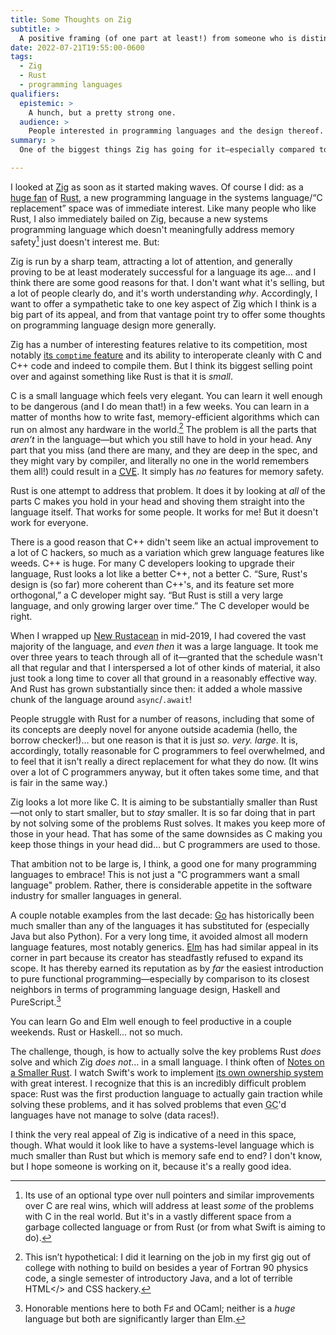 ```yaml
---
title: Some Thoughts on Zig
subtitle: >
  A positive framing (of one part at least!) from someone who is distinctly *not* here for what the language is selling.
date: 2022-07-21T19:55:00-0600
tags:
  - Zig
  - Rust
  - programming languages
qualifiers:
  epistemic: >
    A hunch, but a pretty strong one.
  audience: >
    People interested in programming languages and the design thereof.
summary: >
  One of the biggest things Zig has going for it—especially compared to Rust—is that it is (relatively) small. That sits in tension with Rust’s approach to solving memory safety problems, and sets up a nice challenge for future programming language designers.

---
```


I looked at [Zig](https://ziglang.org) as soon as it started making waves. Of course I did: as a [huge fan][nr] of [Rust](https://www.rust-lang.org), a new programming language in the systems language/“C replacement” space was of immediate interest. Like many people who like Rust, I also immediately bailed on Zig, because a new systems programming language which doesn't meaningfully address memory safety[^option] just doesn't interest me. But:

[nr]: https://newrustacean.com

Zig is run by a sharp team, attracting a lot of attention, and generally proving to be at least moderately successful for a language its age… and I think there are some good reasons for that. I don't want what it's selling, but a lot of people clearly do, and it's worth understanding *why*. Accordingly, I want to offer a sympathetic take to one key aspect of Zig which I think is a big part of its appeal, and from that vantage point try to offer some thoughts on programming language design more generally.

Zig has a number of interesting features relative to its competition, most notably [its `comptime` feature](https://ziglang.org/documentation/master/#comptime) and its ability to interoperate cleanly with C and C++ code and indeed to compile them. But I think its biggest selling point over and against something like Rust is that it is *small*.

C is a small language which feels very elegant. You can learn it well enough to be dangerous (and I do mean that!) in a few weeks. You can learn in a matter of months how to write fast, memory-efficient algorithms which can run on almost any hardware in the world.[^doubt] The problem is all the parts that *aren’t* in the language—but which you still have to hold in your head. Any part that you miss (and there are many, and they are deep in the spec, and they might vary by compiler, and literally no one in the world remembers them all!) could result in a [<abbr title="Common Vulnerabilities and Exposures">CVE</abbr>](https://www.cve.org). It simply has *no* features for memory safety.

Rust is one attempt to address that problem. It does it by looking at *all* of the parts C makes you hold in your head and shoving them straight into the language itself. That works for some people. It works for me! But it doesn't work for everyone.

There is a good reason that C++ didn't seem like an actual improvement to a lot of C hackers, so much as a variation which grew language features like weeds. C++ is huge. For many C developers looking to upgrade their language, Rust looks a lot like a better C++, not a better C. “Sure, Rust's design is (so far) more coherent than C++'s, and its feature set more orthogonal,” a C developer might say. “But Rust is still a very large language, and only growing larger over time.” The C developer would be right.

When I wrapped up [New Rustacean][nr] in mid-2019, I had covered the vast majority of the language, and *even then* it was a large language. It took me over three years to teach through all of it—granted that the schedule wasn't all that regular and that I interspersed a lot of other kinds of material, it also just took a long time to cover all that ground in a reasonably effective way. And Rust has grown substantially since then: it added a whole massive chunk of the language around `async`/`.await`!

People struggle with Rust for a number of reasons, including that some of its concepts are deeply novel for anyone outside academia (hello, the borrow checker!)… but one reason is that it is just *so. very. large*. It is, accordingly, totally reasonable for C programmers to feel overwhelmed, and to feel that it isn't really a direct replacement for what they do now. (It wins over a lot of C programmers anyway, but it often takes some time, and that is fair in the same way.)

Zig looks a lot more like C. It is aiming to be substantially smaller than Rust—not only to start smaller, but to *stay* smaller. It is so far doing that in part by not solving some of the problems Rust solves. It makes you keep more of those in your head. That has some of the same downsides as C making you keep those things in your head did… but C programmers are used to those.

<aside>

That ambition not to be large is, I think, a good one for many programming languages to embrace! This is not just a "C programmers want a small language" problem. Rather, there is considerable appetite in the software industry for smaller languages in general.

A couple notable examples from the last decade: [Go](https://go.dev) has historically been much smaller than any of the languages it has substituted for (especially Java but also Python). For a very long time, it avoided almost all modern language features, most notably generics. [Elm](https://elm-lang.org) has had similar appeal in its corner in part because its creator has steadfastly refused to expand its scope. It has thereby earned its reputation as by *far* the easiest introduction to pure functional programming—especially by comparison to its closest neighbors in terms of programming language design, Haskell and PureScript.[^elm]

You can learn Go and Elm well enough to feel productive in a couple weekends. Rust or Haskell… not so much.

</aside>

The challenge, though, is how to actually solve the key problems Rust *does* solve and which Zig *does not*… in a small language. I think often of [Notes on a Smaller Rust](https://without.boats/blog/notes-on-a-smaller-rust/). I watch Swift's work to implement [its own ownership system](https://github.com/apple/swift/blob/01c22b718cfc80a10feaefaf598aa1087f3766c8/docs/OwnershipManifesto.md) with great interest. I recognize that this is an incredibly difficult problem space: Rust was the first production language to actually gain traction while solving these problems, and it has solved problems that even <abbr title="garbage collected">GC</abbr>'d languages have not manage to solve (data races!).

I think the very real appeal of Zig is indicative of a need in this space, though. What would it look like to have a systems-level language which is much smaller than Rust but which is memory safe end to end? I don't know, but I hope someone is working on it, because it's a really good idea.



[^option]: Its use of an optional type over null pointers and similar improvements over C are real wins, which will address at least *some* of the problems with C in the real world. But it's in a vastly different space from a garbage collected language or from Rust (or from what Swift is aiming to do).

[^small]: Leaving aside the way that `comptime` impacts the question of "language size," it is clear that Zig *wants* to be a smaller language.

[^elm]: Honorable mentions here to both F♯ and OCaml; neither is a *huge* language but both are significantly larger than Elm.

[^doubt]: This isn’t hypothetical: I did it learning on the job in my first gig out of college with nothing to build on besides a year of Fortran 90 physics code, a single semester of introductory Java, and a lot of terrible <abbr>HTML</> and <abbr>CSS</abbr> hackery.
